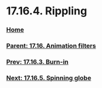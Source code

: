 # 17.16.4. Rippling

### [Home](./00-home.md)
### [Parent: 17.16. Animation filters](./17-16-00-animation-filters.md)
### [Prev: 17.16.3. Burn-in](./17-16-03-burn-in.md)
### [Next: 17.16.5. Spinning globe](./17-16-05-spinning-globe.md)
